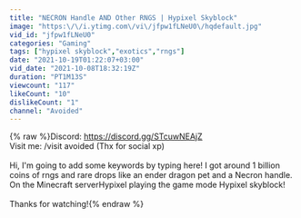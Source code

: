 ```yaml
---
title: "NECRON Handle AND Other RNGS | Hypixel Skyblock"
image: "https:\/\/i.ytimg.com\/vi\/jfpw1fLNeU0\/hqdefault.jpg"
vid_id: "jfpw1fLNeU0"
categories: "Gaming"
tags: ["hypixel skyblock","exotics","rngs"]
date: "2021-10-19T01:22:07+03:00"
vid_date: "2021-10-08T18:32:19Z"
duration: "PT1M13S"
viewcount: "117"
likeCount: "10"
dislikeCount: "1"
channel: "Avoided"
---
```

{% raw %}Discord: <a rel="nofollow" target="blank" href="https://discord.gg/STcuwNEAjZ">https://discord.gg/STcuwNEAjZ</a><br />Visit me: /visit avoided (Thx for social xp)<br /><br />Hi, I'm going to add some keywords by typing here! I got around 1 billion coins of rngs and rare drops like an ender dragon pet and a Necron handle. On the Minecraft serverHypixel playing the game mode Hypixel skyblock!<br /><br />Thanks for watching!{% endraw %}
